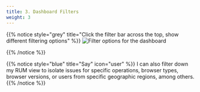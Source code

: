 ```yaml
---
title: 3. Dashboard Filters
weight: 3
---
```

{{% notice style="grey" title="Click the filter bar across the top, show different filtering options" %}}
![Filter options for the dashboard](../images/filters.png?width=50vw)

{{% /notice %}}

{{% notice style="blue" title="Say" icon="user" %}}
I can also filter down my RUM view to isolate issues for specific operations, browser types, browser versions, or users from specific geographic regions, among others.
{{% /notice %}}